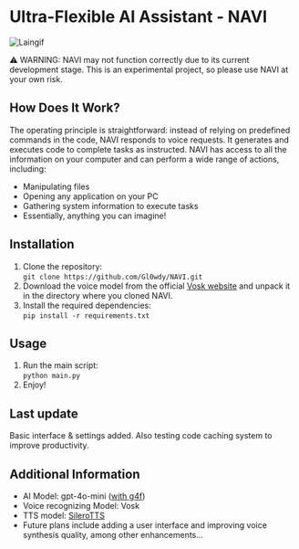 # Ultra-Flexible AI Assistant - NAVI

![Laingif](https://i.pinimg.com/originals/34/67/fc/3467fc8d0dd144536008b2fa04887b22.gif)

⚠️ WARNING: NAVI may not function correctly due to its current development stage. This is an experimental project, so please use NAVI at your own risk.

## How Does It Work?
The operating principle is straightforward: instead of relying on predefined commands in the code, NAVI responds to voice requests. It generates and executes code to complete tasks as instructed. NAVI has access to all the information on your computer and can perform a wide range of actions, including:
- Manipulating files
- Opening any application on your PC
- Gathering system information to execute tasks
- Essentially, anything you can imagine!

## Installation
1. Clone the repository: \
   ```git clone https://github.com/Gl0wdy/NAVI.git```
2. Download the voice model from the official [Vosk website](https://alphacephei.com/vosk/models) and unpack it in the directory where you cloned NAVI.
3. Install the required dependencies:\
   ```pip install -r requirements.txt```

## Usage
1. Run the main script:\
   ```python main.py```
2. Enjoy!

## Last update
Basic interface & settings added. Also testing code caching system to improve productivity.

## Additional Information
- AI Model: gpt-4o-mini ([with g4f](https://github.com/xtekky/gpt4free))
- Voice recognizing Model: Vosk
- TTS model: [SileroTTS](https://github.com/denisxab/speakerpy)
- Future plans include adding a user interface and improving voice synthesis quality, among other enhancements...
